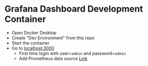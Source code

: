 # Grafana Dashboard Development Container

- Open Docker Desktop
- Create "Dev Environment" from this repo
- Start the container
- Go to [localhost:3000](http://localhost:3000)
  - First time login with user=`admin` and password=`admin`
  - Add Prometheus data source [Link](https://prometheus.io/docs/visualization/grafana/)
